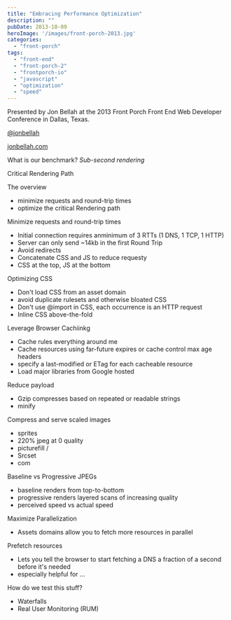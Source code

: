 ```yaml
---
title: "Embracing Performance Optimization"
description: ""
pubDate: 2013-10-09
heroImage: '/images/front-porch-2013.jpg'
categories: 
  - "front-porch"
tags: 
  - "front-end"
  - "front-porch-2"
  - "frontporch-io"
  - "javascript"
  - "optimization"
  - "speed"
---
```


Presented by Jon Bellah at the 2013 Front Porch Front End Web Developer Conference in Dallas, Texas.

[@jonbellah](twitter.com/jonbellah)

[jonbellah.com](http://jonbellah.com)

What is our benchmark? _Sub-second rendering_

Critical Rendering Path

The overview

- minimize requests and round-trip times
- optimize the critical Rendering path

Minimize requests and round-trip times

- Initial connection requires anminimum of 3 RTTs (1 DNS, 1 TCP, 1 HTTP)
- Server can only send ~14kb in the first Round Trip
- Avoid redirects
- Concatenate CSS and JS to reduce requesty
- CSS at the top, JS at the bottom

Optimizing CSS

- Don't load CSS from an asset domain
- avoid duplicate rulesets and otherwise bloated CSS
- Don't use @import in CSS, each occurrence is an HTTP request
- Inline CSS above-the-fold

Leverage Browser Cachiinkg

- Cache rules everything around me
- Cache resources using far-future expires or cache control max age headers
- specify a last-modified or ETag for each cacheable resource
- Load major libraries from Google hosted

Reduce payload

- Gzip compresses based on repeated or readable strings
- minify

Compress and serve scaled images

- sprites
- 220% jpeg at 0 quality
- picturefill / <picture>
- Srcset
- com

Baseline vs Progressive JPEGs

- baseline renders from top-to-bottom
- progressive renders layered scans of increasing quality
- perceived speed vs actual speed

Maximize Parallelization

- Assets domains allow you to fetch more resources in parallel

Prefetch resources

- Lets you tell the browser to start fetching a DNS a fraction of a second before it's needed
- especially helpful for ...

How do we test this stuff?

- Waterfalls
- Real User Monitoring (RUM)
